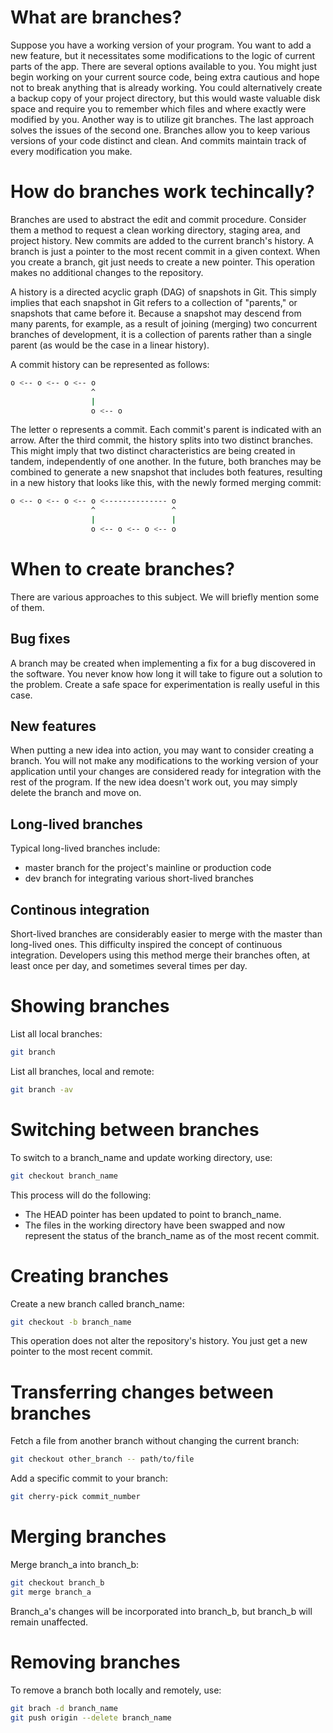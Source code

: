<h1>What are branches?</h1>
Suppose you have a working  version of your program. You want to add a new feature, but it necessitates some modifications to the logic of current parts of the app. There are several options available to you. You might just begin working on your current source code, being extra cautious and hope not to break anything that is already working. You could alternatively create a backup copy of your project directory, but this would waste valuable disk space and require you to remember which files and where exactly were modified by you. Another way is to utilize git branches. The last approach solves the issues of the second one. Branches allow you to keep various versions of your code distinct and clean. And commits maintain track of every modification you make. 

<h1>How do branches work techincally?</h1>
Branches are used to abstract the edit and commit procedure. Consider them a method to request a clean working directory, staging area, and project history. New commits are added to the current branch's history. A branch is just a pointer to the most recent commit in a given context. When you create a branch, git just needs to create a new pointer. This operation makes no additional changes to the repository. 

A history is a directed acyclic graph (DAG) of snapshots in Git. This simply implies that each snapshot in Git refers to a collection of "parents," or snapshots that came before it. Because a snapshot may descend from many parents, for example, as a result of joining (merging) two concurrent branches of development, it is a collection of parents rather than a single parent (as would be the case in a linear history).

A commit history can be represented as follows: 

```bash
o <-- o <-- o <-- o 
                  ^
                  |
                  o <-- o
```

The letter o represents a commit. Each commit's parent is indicated with an arrow. After the third commit, the history splits into two distinct branches. This might imply that two distinct characteristics are being created in tandem, independently of one another. In the future, both branches may be combined to generate a new snapshot that includes both features, resulting in a new history that looks like this, with the newly formed merging commit: 

```bash
o <-- o <-- o <-- o <-------------- o
                  ^                 ^
                  |                 |
                  o <-- o <-- o <-- o
```

<h1>When to create branches?</h1>

There are various approaches to this subject. We will briefly mention some of them.

<h2>Bug fixes</h2>
A branch may be created when implementing a fix for a bug discovered in the software. You never know how long it will take to figure out a solution to the problem. Create a safe space for experimentation is really useful in this case.

<h2>New features</h2>
When putting a new idea into action, you may want to consider creating a branch. You will not make any modifications to the working version of your application until your changes are considered ready for integration with the rest of the program. If the new idea doesn't work out, you may simply delete the branch and move on. 

<h2>Long-lived branches</h2>

Typical long-lived branches include: 
* master branch for the project's mainline or production code 
* dev branch for integrating various short-lived branches 

<h2>Continous integration</h2>
Short-lived branches are considerably easier to merge with the master than long-lived ones. This difficulty inspired the concept of continuous integration. Developers using this method merge their branches often, at least once per day, and sometimes several times per day. 

<h1>Showing branches</h1>

List all local branches:

```bash
git branch
```

List all branches, local and remote:

```bash
git branch -av
```

<h1>Switching between branches</h1>

To switch to a branch_name and update working directory, use:

```bash
git checkout branch_name
```

This process will do the following:

* The HEAD pointer has been updated to point to branch_name.
* The files in the working directory have been swapped and now represent the status of the branch_name as of the most recent commit. 

<h1>Creating branches</h1>

Create a new branch called branch_name:

```bash
git checkout -b branch_name
```

This operation does not alter the repository's history. You just get a new pointer to the most recent commit. 

<h1>Transferring changes between branches</h1>

Fetch a file from another branch without changing the current branch:

```bash
git checkout other_branch -- path/to/file 
```

Add a specific commit to your branch:

```bash
git cherry-pick commit_number
```

<h1>Merging branches</h1>

Merge branch_a into branch_b:

```bash
git checkout branch_b
git merge branch_a
```

Branch_a's changes will be incorporated into branch_b, but branch_b will remain unaffected.

<h1>Removing branches</h1>

To remove a branch both locally and remotely, use:

```bash
git brach -d branch_name
git push origin --delete branch_name
```
